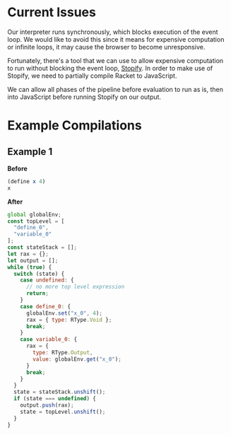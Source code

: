# Current Issues

Our interpreter runs synchronously, which blocks execution of the event loop.  We would like to avoid this since it means for expensive computation or infinite loops, it may cause the browser to become unresponsive.

Fortunately, there's a tool that we can use to allow expensive computation to run without blocking the event loop, [Stopify](https://github.com/ocelot-ide/Stopify).  In order to make use of Stopify, we need to partially compile Racket to JavaScript.

We can allow all phases of the pipeline before evaluation to run as is, then into JavaScript before running Stopify on our output.

# Example Compilations

## Example 1

**Before**

```scheme
(define x 4)
x
```

**After**

```javascript
global globalEnv;
const topLevel = [
  "define_0",
  "variable_0"
];
const stateStack = [];
let rax = {};
let output = [];
while (true) {
  switch (state) {
    case undefined: {
      // no more top level expression
      return;
    }
    case define_0: {
      globalEnv.set("x_0", 4);
      rax = { type: RType.Void };
      break;
    }
    case variable_0: {
      rax = {
        type: RType.Output,
        value: globalEnv.get("x_0");
      }
      break;
    }
  }
  state = stateStack.unshift();
  if (state === undefined) {
    output.push(rax);
    state = topLevel.unshift();
  }
}
```

